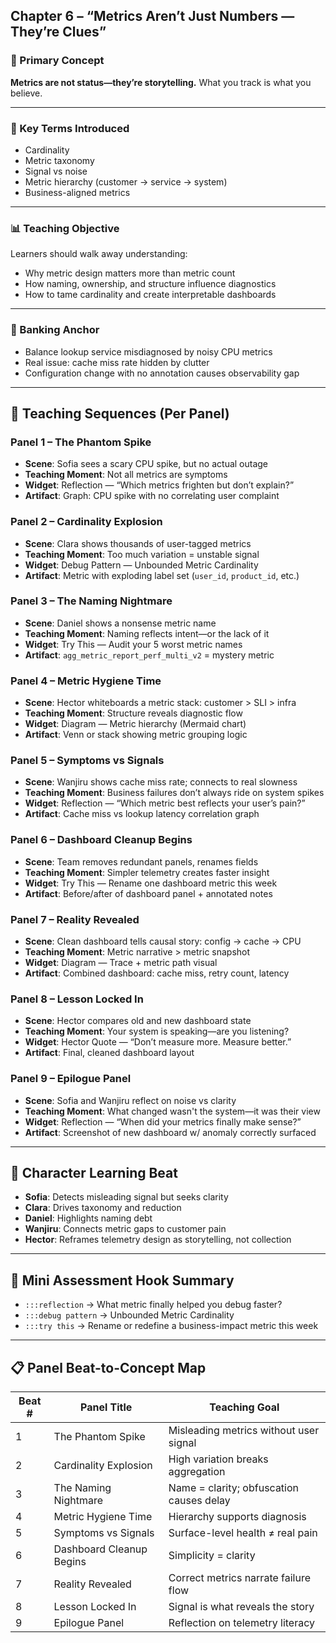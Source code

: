 ## Chapter 6 – “Metrics Aren’t Just Numbers — They’re Clues”

### 🧠 Primary Concept

**Metrics are not status—they’re storytelling.** What you track is what you believe.

---

### 🧩 Key Terms Introduced

* Cardinality
* Metric taxonomy
* Signal vs noise
* Metric hierarchy (customer → service → system)
* Business-aligned metrics

---

### 📊 Teaching Objective

Learners should walk away understanding:

* Why metric design matters more than metric count
* How naming, ownership, and structure influence diagnostics
* How to tame cardinality and create interpretable dashboards

---

### 🧱 Banking Anchor

* Balance lookup service misdiagnosed by noisy CPU metrics
* Real issue: cache miss rate hidden by clutter
* Configuration change with no annotation causes observability gap

---

## 🧪 Teaching Sequences (Per Panel)

### Panel 1 – The Phantom Spike

* **Scene**: Sofia sees a scary CPU spike, but no actual outage
* **Teaching Moment**: Not all metrics are symptoms
* **Widget**: Reflection — “Which metrics frighten but don’t explain?”
* **Artifact**: Graph: CPU spike with no correlating user complaint

### Panel 2 – Cardinality Explosion

* **Scene**: Clara shows thousands of user-tagged metrics
* **Teaching Moment**: Too much variation = unstable signal
* **Widget**: Debug Pattern — Unbounded Metric Cardinality
* **Artifact**: Metric with exploding label set (`user_id`, `product_id`, etc.)

### Panel 3 – The Naming Nightmare

* **Scene**: Daniel shows a nonsense metric name
* **Teaching Moment**: Naming reflects intent—or the lack of it
* **Widget**: Try This — Audit your 5 worst metric names
* **Artifact**: `agg_metric_report_perf_multi_v2` = mystery metric

### Panel 4 – Metric Hygiene Time

* **Scene**: Hector whiteboards a metric stack: customer > SLI > infra
* **Teaching Moment**: Structure reveals diagnostic flow
* **Widget**: Diagram — Metric hierarchy (Mermaid chart)
* **Artifact**: Venn or stack showing metric grouping logic

### Panel 5 – Symptoms vs Signals

* **Scene**: Wanjiru shows cache miss rate; connects to real slowness
* **Teaching Moment**: Business failures don’t always ride on system spikes
* **Widget**: Reflection — “Which metric best reflects your user’s pain?”
* **Artifact**: Cache miss vs lookup latency correlation graph

### Panel 6 – Dashboard Cleanup Begins

* **Scene**: Team removes redundant panels, renames fields
* **Teaching Moment**: Simpler telemetry creates faster insight
* **Widget**: Try This — Rename one dashboard metric this week
* **Artifact**: Before/after of dashboard panel + annotated notes

### Panel 7 – Reality Revealed

* **Scene**: Clean dashboard tells causal story: config → cache → CPU
* **Teaching Moment**: Metric narrative > metric snapshot
* **Widget**: Diagram — Trace + metric path visual
* **Artifact**: Combined dashboard: cache miss, retry count, latency

### Panel 8 – Lesson Locked In

* **Scene**: Hector compares old and new dashboard state
* **Teaching Moment**: Your system is speaking—are you listening?
* **Widget**: Hector Quote — “Don’t measure more. Measure better.”
* **Artifact**: Final, cleaned dashboard layout

### Panel 9 – Epilogue Panel

* **Scene**: Sofia and Wanjiru reflect on noise vs clarity
* **Teaching Moment**: What changed wasn't the system—it was their view
* **Widget**: Reflection — “When did your metrics finally make sense?”
* **Artifact**: Screenshot of new dashboard w/ anomaly correctly surfaced

---

## 👤 Character Learning Beat

* **Sofia**: Detects misleading signal but seeks clarity
* **Clara**: Drives taxonomy and reduction
* **Daniel**: Highlights naming debt
* **Wanjiru**: Connects metric gaps to customer pain
* **Hector**: Reframes telemetry design as storytelling, not collection

---

## 🧪 Mini Assessment Hook Summary

* `:::reflection` → What metric finally helped you debug faster?
* `:::debug pattern` → Unbounded Metric Cardinality
* `:::try this` → Rename or redefine a business-impact metric this week

---

## 📋 Panel Beat-to-Concept Map

| Beat # | Panel Title              | Teaching Goal                            |
| ------ | ------------------------ | ---------------------------------------- |
| 1      | The Phantom Spike        | Misleading metrics without user signal   |
| 2      | Cardinality Explosion    | High variation breaks aggregation        |
| 3      | The Naming Nightmare     | Name = clarity; obfuscation causes delay |
| 4      | Metric Hygiene Time      | Hierarchy supports diagnosis             |
| 5      | Symptoms vs Signals      | Surface-level health ≠ real pain         |
| 6      | Dashboard Cleanup Begins | Simplicity = clarity                     |
| 7      | Reality Revealed         | Correct metrics narrate failure flow     |
| 8      | Lesson Locked In         | Signal is what reveals the story         |
| 9      | Epilogue Panel           | Reflection on telemetry literacy         |

